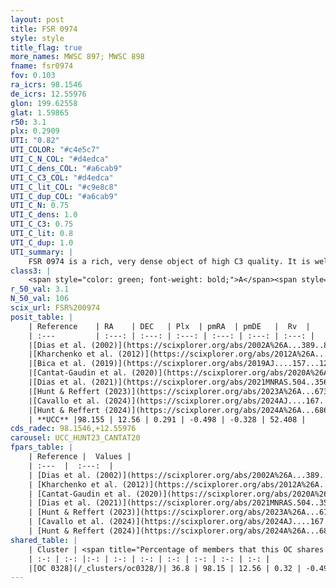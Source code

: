 ```yaml
---
layout: post
title: FSR 0974
style: style
title_flag: true
more_names: MWSC 897; MWSC 898
fname: fsr0974
fov: 0.103
ra_icrs: 98.1546
de_icrs: 12.55976
glon: 199.62558
glat: 1.59865
r50: 3.1
plx: 0.2909
UTI: "0.82"
UTI_COLOR: "#c4e5c7"
UTI_C_N_COL: "#d4edca"
UTI_C_dens_COL: "#a6cab9"
UTI_C_C3_COL: "#d4edca"
UTI_C_lit_COL: "#c9e8c8"
UTI_C_dup_COL: "#a6cab9"
UTI_C_N: 0.75
UTI_C_dens: 1.0
UTI_C_C3: 0.75
UTI_C_lit: 0.8
UTI_C_dup: 1.0
UTI_summary: |
    FSR 0974 is a rich, very dense object of high C3 quality. It is well-studied in the literature. This object shares a moderate percentage of members with a later reported entry.
class3: |
    <span style="color: green; font-weight: bold;">A</span><span style="color: #FFC300; font-weight: bold;">B</span>
r_50_val: 3.1
N_50_val: 106
scix_url: FSR%200974
posit_table: |
    | Reference    | RA    | DEC   | Plx  | pmRA  | pmDE   |  Rv  |
    | :---         | :---: | :---: | :---: | :---: | :---: | :---: |
    |[Dias et al. (2002)](https://scixplorer.org/abs/2002A%26A...389..871D) | 98.171 | 12.532 | -- | 1.04 | 0.91 | -- |
    |[Kharchenko et al. (2012)](https://scixplorer.org/abs/2012A%26A...543A.156K) | 98.145 | 12.543 | -- | 1.05 | -1.16 | -- |
    |[Bica et al. (2019)](https://scixplorer.org/abs/2019AJ....157...12B) | 98.157 | 12.558 | -- | -- | -- | -- |
    |[Cantat-Gaudin et al. (2020)](https://scixplorer.org/abs/2020A%26A...640A...1C) | 98.156 | 12.553 | 0.265 | -0.463 | -0.345 | -- |
    |[Dias et al. (2021)](https://scixplorer.org/abs/2021MNRAS.504..356D) | 98.153 | 12.56 | 0.258 | -0.475 | -0.336 | 52.462 |
    |[Hunt & Reffert (2023)](https://scixplorer.org/abs/2023A%26A...673A.114H) | 98.15 | 12.556 | 0.296 | -0.5 | -0.306 | 52.407 |
    |[Cavallo et al. (2024)](https://scixplorer.org/abs/2024AJ....167...12C) | 98.164 | 12.57 | 0.299 | -- | -- | -- |
    |[Hunt & Reffert (2024)](https://scixplorer.org/abs/2024A%26A...686A..42H) | 98.15 | 12.556 | 0.296 | -0.5 | -0.306 | 52.407 |
    | **UCC** |98.155 | 12.56 | 0.291 | -0.498 | -0.328 | 52.408 | 
cds_radec: 98.1546,+12.55976
carousel: UCC_HUNT23_CANTAT20
fpars_table: |
    | Reference |  Values |
    | :---  |  :---:  |
    | [Dias et al. (2002)](https://scixplorer.org/abs/2002A%26A...389..871D) | `E(B-V)=0.573, Dist=2308.0, Age=8.91` |
    | [Kharchenko et al. (2012)](https://scixplorer.org/abs/2012A%26A...543A.156K) | `e_bv=0.573, distance=2308, log_age=8.91` |
    | [Cantat-Gaudin et al. (2020)](https://scixplorer.org/abs/2020A%26A...640A...1C) | `AVNN=1.55, DMNN=12.95, AgeNN=7.95` |
    | [Dias et al. (2021)](https://scixplorer.org/abs/2021MNRAS.504..356D) | `Av=1.708, Dist=3331, logage=8.201, [Fe/H]=0.569` |
    | [Hunt & Reffert (2023)](https://scixplorer.org/abs/2023A%26A...673A.114H) | `AV50=1.536, diffAV50=2.577, MOD50=12.288, logAge50=8.419` |
    | [Cavallo et al. (2024)](https://scixplorer.org/abs/2024AJ....167...12C) | `AV50=1.98, dMod50=12.39, logAge50=8.23, [Fe/H]50=-0.15` |
    | [Hunt & Reffert (2024)](https://scixplorer.org/abs/2024A%26A...686A..42H) | `MassJ=538.440` |
shared_table: |
    | Cluster | <span title="Percentage of members that this OC shares with the ones listed">%</span>   | RA   | DEC   | Plx   | pmRA  | pmDE  | Rv | UTI |
    | :-: | :-: |:-: | :-: | :-: | :-: | :-: | :-: | :-: |
    |[OC 0328](/_clusters/oc0328/)| 36.8 | 98.15 | 12.56 | 0.32 | -0.49 | -0.31 | 52.41 |0.0 |
---
```

